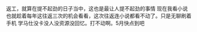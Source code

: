 返工，就算在提不起劲的日子当中，这也是最让人提不起劲的事情
现在我看小说也就趁着每年这往返三次的机会看看，这次往返连小说都看不动了。只是无聊刷着手机
学马仕没卡没人没资源没回忆。打不动啊。5月快点到吧